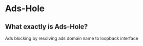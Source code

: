 # Ads-Hole

## What exactly is Ads-Hole?
Ads blocking by resolving ads domain name to loopback interface

